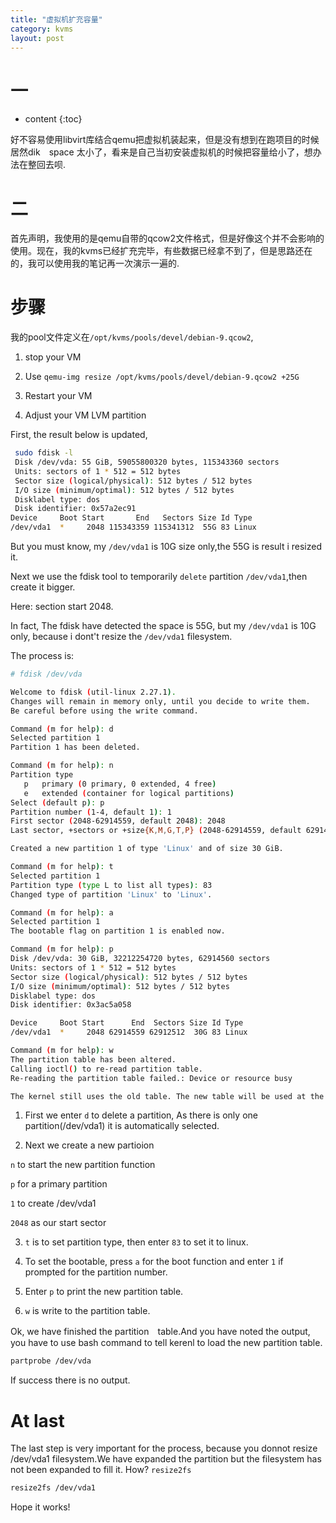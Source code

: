 ```yaml
---
title: "虚拟机扩充容量"
category: kvms
layout: post
---
```

# 一
* content
{:toc}

好不容易使用libvirt库结合qemu把虚拟机装起来，但是没有想到在跑项目的时候居然dik　space 太小了，看来是自己当初安装虚拟机的时候把容量给小了，想办法在整回去呗.

# 二
首先声明，我使用的是qemu自带的qcow2文件格式，但是好像这个并不会影响的使用。现在，我的kvms已经扩充完毕，有些数据已经拿不到了，但是思路还在的，我可以使用我的笔记再一次演示一遍的.

# 步骤
我的pool文件定义在`/opt/kvms/pools/devel/debian-9.qcow2`,

1.  stop your VM

2. Use `qemu-img resize /opt/kvms/pools/devel/debian-9.qcow2 +25G`

3. Restart your VM

4. Adjust your VM LVM partition

First, the result  below is updated,

```bash
 sudo fdisk -l
 Disk /dev/vda: 55 GiB, 59055800320 bytes, 115343360 sectors
 Units: sectors of 1 * 512 = 512 bytes
 Sector size (logical/physical): 512 bytes / 512 bytes
 I/O size (minimum/optimal): 512 bytes / 512 bytes
 Disklabel type: dos
 Disk identifier: 0x57a2ec91
Device     Boot Start       End   Sectors Size Id Type
/dev/vda1  *     2048 115343359 115341312  55G 83 Linux

```

But you must know, my `/dev/vda1` is 10G size only,the 55G is result i resized it.

Next we use the fdisk tool to temporarily `delete` partition `/dev/vda1`,then create it bigger.

Here: section start 2048.

In fact, The fdisk have detected the space is 55G, but my `/dev/vda1` is 10G only, because i dont't resize the `/dev/vda1` filesystem.

The process is:

```bash
# fdisk /dev/vda

Welcome to fdisk (util-linux 2.27.1).
Changes will remain in memory only, until you decide to write them.
Be careful before using the write command.

Command (m for help): d
Selected partition 1
Partition 1 has been deleted.

Command (m for help): n
Partition type
   p   primary (0 primary, 0 extended, 4 free)
   e   extended (container for logical partitions)
Select (default p): p
Partition number (1-4, default 1): 1
First sector (2048-62914559, default 2048): 2048
Last sector, +sectors or +size{K,M,G,T,P} (2048-62914559, default 62914559): [ENTER for default]

Created a new partition 1 of type 'Linux' and of size 30 GiB.

Command (m for help): t
Selected partition 1
Partition type (type L to list all types): 83
Changed type of partition 'Linux' to 'Linux'.

Command (m for help): a
Selected partition 1
The bootable flag on partition 1 is enabled now.

Command (m for help): p
Disk /dev/vda: 30 GiB, 32212254720 bytes, 62914560 sectors
Units: sectors of 1 * 512 = 512 bytes
Sector size (logical/physical): 512 bytes / 512 bytes
I/O size (minimum/optimal): 512 bytes / 512 bytes
Disklabel type: dos
Disk identifier: 0x3ac5a058

Device     Boot Start      End  Sectors Size Id Type
/dev/vda1  *     2048 62914559 62912512  30G 83 Linux

Command (m for help): w
The partition table has been altered.
Calling ioctl() to re-read partition table.
Re-reading the partition table failed.: Device or resource busy

The kernel still uses the old table. The new table will be used at the next reboot or after you run partprobe(8) or kpartx(8).
```

1. First we enter `d` to delete a partition, As there is only one partition(/dev/vda1) it is automatically selected.

2. Next we create a new partioion

`n` to start the new partition function

`p` for a primary partition

`1` to create /dev/vda1

`2048` as our start sector

3. `t` is to set partition type, then enter `83` to set it to linux.

4. To set the bootable, press `a` for the boot function and enter `1` if prompted for the partition number.

5. Enter `p` to print the new partition table.

6. `w` is write to the partition table.

Ok, we have finished the partition　table.And you have noted the output, you have to use bash command to tell kerenl to load the new partition table.

```bash
partprobe /dev/vda
```
If success there is no output.

# At last

The last step is very important for the process, because you donnot resize /dev/vda1 filesystem.We have expanded the partition but the filesystem has not been expanded to fill it. How? `resize2fs`

```bash
resize2fs /dev/vda1
```

Hope it works!



